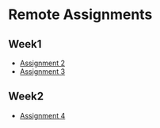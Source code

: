 # Remote Assignments
## Week1
* [Assignment 2](https://yk9331.github.io/remote-assignments/Week-1/Assignment-2/)
* [Assignment 3](https://yk9331.github.io/remote-assignments/Week-1/Assignment-3/)

## Week2
* [Assignment 4](https://yk9331.github.io/remote-assignments/Week-2/Assignment-4/)